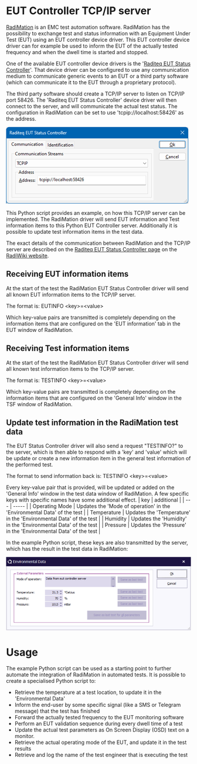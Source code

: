 # EUT Controller TCP/IP server
[RadiMation](https://www.raditeq.com/automated-emc-software/) is an EMC test automation software. RadiMation has the possibility to exchange test 
and status information with an Equipment Under Test (EUT) using an EUT controller device driver. This EUT controller device driver can for example 
be used to inform the EUT of the actually tested frequency and when the dwell time is started and stopped.

One of the available EUT controller device drivers is the '[Raditeq EUT Status Controller](https://wiki.radimation.com/wiki/index.php/Raditeq_EUT_Status_Controller)'. That device driver
can be configured to use any communication medium to communicate generic events to an EUT or a third party software (which can communicate it to the EUT through a proprietary protocol).

The third party software should create a TCP/IP server to listen on TCP/IP port 58426. The 'Raditeq EUT Status Controller' device driver will then connect to the server, and will communicate
the actual test status. The configuration in RadiMation can be set to use 'tcpip://localhost:58426' as the address.

![](Images/DeviceDriverConfiguration.png)

This Python script provides an example, on how this TCP/IP server can be implemented.
The RadiMation driver will send EUT information and Test information items to this Python EUT Controller server. Additionally it is possible to update test information items in the test data.

The exact details of the communication between RadiMation and the TCP/IP server are described on the [Raditeq EUT Status Controller page](https://wiki.radimation.com/wiki/index.php/Raditeq_EUT_Status_Controller)
on the [RadiWiki website](https://wiki.radimation.com/wiki/index.php/Main_Page).

## Receiving EUT information items
At the start of the test the RadiMation EUT Status Controller driver will send all known EUT information items to the TCP/IP server.

The format is: EUTINFO \<key\>=\<value\>

Which key-value pairs are transmitted is completely depending on the information items that are configured on the 'EUT information' tab in the EUT window of RadiMation.

## Receiving Test information items
At the start of the test the RadiMation EUT Status Controller driver will send all known test information items to the TCP/IP server.

The format is: TESTINFO \<key\>=\<value\>

Which key-value pairs are transmitted is completely depending on the information items that are configured on the 'General Info' window in the TSF window of RadiMation.

## Update test information in the RadiMation test data
The EUT Status Controller driver will also send a request "TESTINFO?" to the server, which is then able to respond with a 'key' and 'value' which will be update or
create a new information item in the general test information of the performed test.

The format to send information back is: TESTINFO \<key\>=\<value\>

Every key-value pair that is provided, will be updated or added on the 'General Info' window in the test data window of RadiMation. A few specific keys with specific names
have some additional effect.
| key | additional |
| --- | ----- |
| Operating Mode | Updates the 'Mode of operation' in the 'Environmental Data' of the test  |
| Temperature    | Updates the 'Temperature' in the 'Environmental Data' of the test  |
| Humidity       | Updates the 'Humidity' in the 'Environmental Data' of the test  |
| Pressure       | Updates the 'Pressure' in the 'Environmental Data' of the test  |

In the example Python script, these keys are also transmitted by the server, which has the result in the test data in RadiMation:

![](Images/EnvironmentalData.png)

# Usage
The example Python script can be used as a starting point to further automate the integration of RadiMation in automated tests. It is possible to create a specialised Python script to:
* Retrieve the temperature at a test location, to update it in the 'Environmental Data'
* Inform the end-user by some specific signal (like a SMS or Telegram message) that the test has finished
* Forward the actually tested frequency to the EUT monitoring software
* Perform an EUT validation sequence during every dwell time of a test
* Update the actual test parameters as On Screen Display (OSD) text on a monitor.
* Retrieve the actual operating mode of the EUT, and update it in the test results
* Retrieve and log the name of the test engineer that is executing the test
